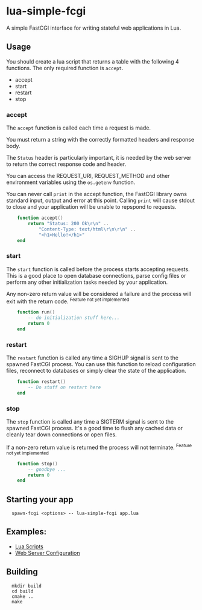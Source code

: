 # lua-simple-fcgi

A simple FastCGI interface for writing stateful web applications in Lua.


## Usage

You should create a lua script that returns a table with the following 4 functions.
The only required function is ```accept```.

* accept
* start
* restart
* stop

### accept

The `accept` function is called each time a request is made.

You must return a string with the correctly formatted headers and response body.

The `Status` header is particularly important, it is needed by the web server
to return the correct response code and header.

You can access the REQUEST_URI, REQUEST_METHOD and other environment variables
using the `os.getenv` function.

You can never call `print` in the accept function, the FastCGI library owns standard input, output and error at this point. Calling `print` will cause stdout to close and your application will be unable to repspond to requests.

```lua
    function accept()
        return "Status: 200 Ok\r\n" ..
            "Content-Type: text/html\r\n\r\n" ..
            "<h1>Hello!</h1>"
    end
```

### start

The `start` function is called before the process starts accepting requests. This is
a good place to open database connections, parse config files or 
perform any other initialization tasks needed by your application.

Any non-zero return value will be considered a failure and the process will exit
with the return code. <sup>Feature not yet implemented</sup>

```lua
    function run()
        -- do initialization stuff here...
        return 0
    end
```

### restart

The `restart` function is called any time a SIGHUP signal is sent to the spawned 
FastCGI process. You can use this function to reload configuration files, reconnect to 
databases or simply clear the state of the application.

```lua
    function restart()
        -- Do stuff on restart here
    end
```

### stop

The `stop` function is called any time a SIGTERM signal is sent to the spawned 
FastCGI process. It's a good time to flush any cached data or cleanly tear down connections
or open files.

If a non-zero return value is returned the process will not terminate. <sup>Feature not yet implemented</sup>


```lua
    function stop()
        -- goodbye ...
        return 0
    end
```

## Starting your app

```shell
  spawn-fcgi <options> -- lua-simple-fcgi app.lua
```

## Examples:

* [Lua Scripts](examples/lua)
* [Web Server Configuration](examples/config)

## Building

```shell
  mkdir build
  cd build
  cmake ..
  make
```
